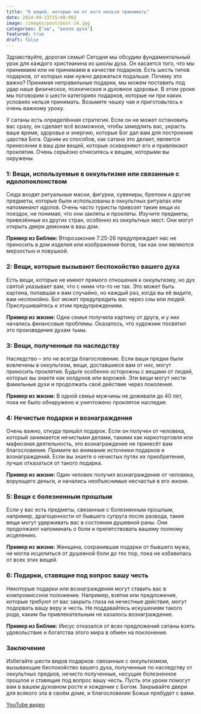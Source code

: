 ```yaml
---
title: "6 вещей, которые ни от кого нельзя принимать"
date: 2024-09-21T15:00:00Z
image: /images/post/post-14.jpg
categories: ["аш", "школа духа"]
featured: true
draft: false
---
```


Здравствуйте, дорогая семья! Сегодня мы обсудим фундаментальный урок для каждого христианина из школы духа. Он касается того, что мы принимаем или не принимаем в качестве подарков. Есть шесть типов подарков, от которых нам нужно держаться подальше. Почему это важно? Принимая неправильные подарки, мы можем поставить под удар наше физическое, психическое и духовное здоровье. В этом уроке мы поговорим о шести категориях подарков, которые ни при каких условиях нельзя принимать. Возьмите чашку чая и приготовьтесь к очень важному уроку.

У сатаны есть определённая стратегия. Если он не может остановить вас сразу, он сделает всё возможное, чтобы замедлить вас, украсть ваше время, здоровье и энергию, которые Бог дал вам для построения царства Бога. Одним из способов, как сатана это делает, является принесение в ваш дом вещей, которые оскверняют его и привлекают проклятия. Очень серьёзно отнеситесь к вещам, которыми вы окружены.

### 1: Вещи, используемые в оккультизме или связанные с идолопоклонством

Сюда входят ритуальные маски, фигурки, сувениры, брелоки и другие предметы, которые были использованы в оккультных ритуалах или напоминают идолов. Очень часто туристы привозят такие вещи из поездок, не понимая, что они закляты и прокляты. Изучите предметы, привезённые из других стран, особенно из оккультных мест. Они могут открыть двери демонам в ваш дом.

**Пример из Библии:** Второзаконие 7:25-26 предупреждает нас не приносить в дом изделия или изображения богов, так как они являются мерзостью и ловушкой.

### 2: Вещи, которые вызывают беспокойство вашего духа

Есть вещи, которые не имеют прямого отношения к оккультизму, но дух святой указывает вам, что с ними что-то не так. Это может быть картина, попавшая к вам случайно, но каждый раз, когда вы её видите, вам неспокойно. Бог может предупредить вас через сны или людей. Прислушивайтесь к этим предупреждениям.

**Пример из жизни:** Одна семья получила картину от друга, и у них начались финансовые проблемы. Оказалось, что художник посвятил это произведение духам тьмы.

### 3: Вещи, полученные по наследству

Наследство – это не всегда благословение. Если ваши предки были вовлечены в оккультизм, вещи, доставшиеся вам от них, могут приносить проклятия. Будьте особенно осторожны с вещами от людей, которых вы знаете как колдунов или ворожей. Эти вещи могут нести фамильные духи и продолжать своё действие через поколения.

**Пример из жизни:** В одной семье мужчины не доживали до 40 лет, пока не было обнаружено и уничтожено проклятое наследие.

### 4: Нечистые подарки и вознаграждения

Очень важно, откуда пришёл подарок. Если он получен от человека, который занимается нечистыми делами, такими как наркоторговля или мафиозная деятельность, это вознаграждение не принесёт вам благословения. Примите во внимание источники подарков и вознаграждений. Если вы знаете о нечистых путях их приобретения, лучше отказаться от такого подарка.

**Пример из жизни:** Один человек получил вознаграждение от человека, ворующего деньги, и начались необъяснимые несчастья в его жизни.

### 5: Вещи с болезненным прошлым

Если у вас есть предметы, связанные с болезненным прошлым, например, драгоценности от бывшего супруга после развода, такие вещи могут удерживать вас в состоянии душевной раны. Они продолжают напоминать о боли и препятствовать вашему полному исцелению.

**Пример из жизни:** Женщина, сохранившая подарки от бывшего мужа, не могла исцелиться от душевной боли до тех пор, пока не избавилась от всех этих вещей.

### 6: Подарки, ставящие под вопрос вашу честь

Некоторые подарки или вознаграждения могут ставить вас в компромиссное положение. Например, взятки или предложения, которые требуют от вас закрыть глаза на нечестные действия, могут подорвать вашу веру и честь. Не поддавайтесь искушениям такого рода, каким бы привлекательным не казалось вознаграждение.

**Пример из Библии:** Иисус отказался от всех предложений сатаны взять удовольствие и богатства этого мира в обмен на поклонение.

### Заключение

Избегайте шести видов подарков: связанные с оккультизмом, вызывающие беспокойство вашего духа, полученные по наследству от оккультных предков, нечисто полученные, несущие болезненное прошлое и ставящие под вопрос вашу честь. Пусть эти уроки помогут вам в вашем духовном росте и хождении с Богом. Закрывайте двери для всякого зла в своём доме, и благословение Божье пребудет с вами.

[YouTube видео](https://youtu.be/l9Gj7bY4eDw?si=oVNbgQO7ZsoPw0SW)
